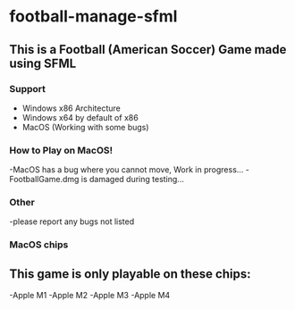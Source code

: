 # football-manage-sfml

## This is a Football (American Soccer) Game made using SFML

### Support
- Windows x86 Architecture
- Windows x64 by default of x86
- MacOS (Working with some bugs)

### How to Play on MacOS!
-MacOS has a bug where you cannot move, Work in progress...
-FootballGame.dmg is damaged during testing...

### Other
-please report any bugs not listed

### MacOS chips
## This game is only playable on these chips:
-Apple M1
-Apple M2
-Apple M3
-Apple M4
